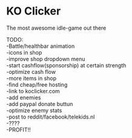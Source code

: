 KO Clicker
=========

The most awesome idle-game out there


TODO:  
-Battle/healthbar animation  
-icons in shop   
-improve shop dropdown menu  
-start cashflow(sponsorship) at certain strength  
-optimize cash flow  
-more items in shop  
-find cheap/free hosting  
-link to koclicker.com  
-add enemies  
-add paypal donate buttun  
-optimize enemy stats  
-post to reddit/facebook/telekids.nl  
-????  
-PROFIT!!  

